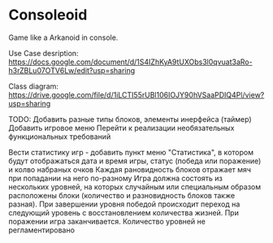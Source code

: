 # Consoleoid
Game like a Arkanoid in console.

Use Case desription: https://docs.google.com/document/d/1S4IZhKyA9tUXObs3l0qvuat3aRo-h3rZBLu07OTV6Lw/edit?usp=sharing

Class diagram: https://drive.google.com/file/d/1iLCTI55rUBl106IOJY90hVSaaPDIQ4Pl/view?usp=sharing

TODO:
Добавить разные типы блоков, элементы инерфейса (таймер)
Добавить игровое меню
Перейти к реализации необязательных функциональных требований

Вести статистику игр - добавить пункт меню "Статистика", в котором будут отображаться дата и время игры, статус (победа или поражение) и колво набраных очков
Каждая рановидность блоков отражает мяч при попадании на него по-разному
Игра должна состоять из нескольких уровней, на которых случайным или специальным образом расположены блоки (количество и разновидность блоков также разная). При завершении уровня победой происходит переход на следующий уровень с восстановлением количества жизней. При поражении игра заканчивается. Количество уровней не регламентировано

